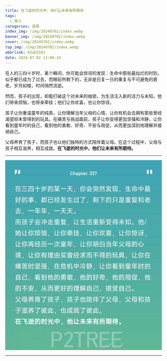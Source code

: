```yaml
---
title: 在飞逝的时光中，他们让未来有所期待
tags:
  - 育儿
categories: 语录
index_img: /img/20240702/index.webp
banner_img: /img/20240702/index.webp
cover: /img/20240702/index.webp
top_img: /img/20240702/index.webp
abbrlink: 93ab5592
date: 2024-07-02 13:06:24
---
```

在人的三四十岁时，某个瞬间，你可能会惊讶的发现：生命中那些最灿烂的时刻，似乎都已成为了过去，而眼前所剩下的，无非是日复一日的重复与不可避免的衰老。岁月如梭，时间悄然流逝。

然而，孩子的出现，却能打破这个对未来的枷锁，为生活注入新的活力与未知。他们带来烦恼，也带来牵挂；他们让你欢喜，也让你惊讶。

孩子让你重温童年的纯真，让你理解当年父母的心情，让你有机会去拥有那些曾经渴望却未曾得到的玩具。在痛苦与挑战面前，孩子让你变得更加坚强和冷静，让你看到童年时的自己，看到他的勇敢、好奇、不安与局促，从而更加深刻地理解并接纳自己。

父母养育了孩子，而孩子也以他们独特的方式陪伴着父母。在这个过程中，父母与孩子相互滋养，相互成就。**在飞逝的时光中，他们让未来有所期待。**

---

![Chapter.337](/img/20240702/Chapter337.jpg)

---